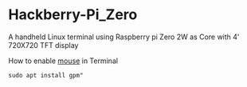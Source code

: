 # Hackberry-Pi_Zero
A handheld Linux terminal using Raspberry pi Zero 2W as Core with 4' 720X720 TFT display

How to enable [mouse](https://www.youtube.com/watch?v=hycfIoGggjw&ab_channel=RickMakes) in Terminal
```shell
sudo apt install gpm"
```
